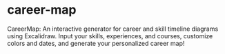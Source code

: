 # career-map
CareerMap: An interactive generator for career and skill timeline diagrams using Excalidraw. Input your skills, experiences, and courses, customize colors and dates, and generate your personalized career map!

